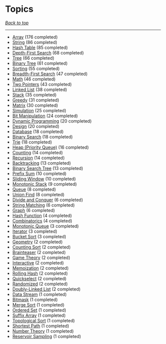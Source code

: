 # Topics

*[Back to top](<../README.md>)*

------

- [Array](<by_topic/Array.md>) (176 completed)
- [String](<by_topic/String.md>) (86 completed)
- [Hash Table](<by_topic/Hash Table.md>) (85 completed)
- [Depth-First Search](<by_topic/Depth-First Search.md>) (68 completed)
- [Tree](<by_topic/Tree.md>) (66 completed)
- [Binary Tree](<by_topic/Binary Tree.md>) (61 completed)
- [Sorting](<by_topic/Sorting.md>) (55 completed)
- [Breadth-First Search](<by_topic/Breadth-First Search.md>) (47 completed)
- [Math](<by_topic/Math.md>) (46 completed)
- [Two Pointers](<by_topic/Two Pointers.md>) (43 completed)
- [Linked List](<by_topic/Linked List.md>) (38 completed)
- [Stack](<by_topic/Stack.md>) (35 completed)
- [Greedy](<by_topic/Greedy.md>) (31 completed)
- [Matrix](<by_topic/Matrix.md>) (30 completed)
- [Simulation](<by_topic/Simulation.md>) (25 completed)
- [Bit Manipulation](<by_topic/Bit Manipulation.md>) (24 completed)
- [Dynamic Programming](<by_topic/Dynamic Programming.md>) (20 completed)
- [Design](<by_topic/Design.md>) (20 completed)
- [Database](<by_topic/Database.md>) (18 completed)
- [Binary Search](<by_topic/Binary Search.md>) (18 completed)
- [Trie](<by_topic/Trie.md>) (18 completed)
- [Heap (Priority Queue)](<by_topic/Heap (Priority Queue).md>) (16 completed)
- [Counting](<by_topic/Counting.md>) (14 completed)
- [Recursion](<by_topic/Recursion.md>) (14 completed)
- [Backtracking](<by_topic/Backtracking.md>) (13 completed)
- [Binary Search Tree](<by_topic/Binary Search Tree.md>) (13 completed)
- [Prefix Sum](<by_topic/Prefix Sum.md>) (10 completed)
- [Sliding Window](<by_topic/Sliding Window.md>) (10 completed)
- [Monotonic Stack](<by_topic/Monotonic Stack.md>) (9 completed)
- [Queue](<by_topic/Queue.md>) (8 completed)
- [Union Find](<by_topic/Union Find.md>) (8 completed)
- [Divide and Conquer](<by_topic/Divide and Conquer.md>) (6 completed)
- [String Matching](<by_topic/String Matching.md>) (6 completed)
- [Graph](<by_topic/Graph.md>) (6 completed)
- [Hash Function](<by_topic/Hash Function.md>) (4 completed)
- [Combinatorics](<by_topic/Combinatorics.md>) (4 completed)
- [Monotonic Queue](<by_topic/Monotonic Queue.md>) (3 completed)
- [Iterator](<by_topic/Iterator.md>) (3 completed)
- [Bucket Sort](<by_topic/Bucket Sort.md>) (3 completed)
- [Geometry](<by_topic/Geometry.md>) (2 completed)
- [Counting Sort](<by_topic/Counting Sort.md>) (2 completed)
- [Brainteaser](<by_topic/Brainteaser.md>) (2 completed)
- [Game Theory](<by_topic/Game Theory.md>) (2 completed)
- [Interactive](<by_topic/Interactive.md>) (2 completed)
- [Memoization](<by_topic/Memoization.md>) (2 completed)
- [Rolling Hash](<by_topic/Rolling Hash.md>) (2 completed)
- [Quickselect](<by_topic/Quickselect.md>) (2 completed)
- [Randomized](<by_topic/Randomized.md>) (2 completed)
- [Doubly-Linked List](<by_topic/Doubly-Linked List.md>) (2 completed)
- [Data Stream](<by_topic/Data Stream.md>) (1 completed)
- [Bitmask](<by_topic/Bitmask.md>) (1 completed)
- [Merge Sort](<by_topic/Merge Sort.md>) (1 completed)
- [Ordered Set](<by_topic/Ordered Set.md>) (1 completed)
- [Suffix Array](<by_topic/Suffix Array.md>) (1 completed)
- [Topological Sort](<by_topic/Topological Sort.md>) (1 completed)
- [Shortest Path](<by_topic/Shortest Path.md>) (1 completed)
- [Number Theory](<by_topic/Number Theory.md>) (1 completed)
- [Reservoir Sampling](<by_topic/Reservoir Sampling.md>) (1 completed)
